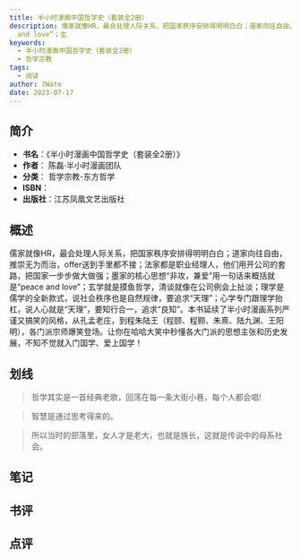 ```yaml
---
title: 半小时漫画中国哲学史（套装全2册）
description: 儒家就像HR，最会处理人际关系，把国家秩序安排得明明白白；道家向往自由，推崇无为而治，offer送到手里都不接；法家都是职业经理人，他们用开公司的套路，把国家一步步做大做强；墨家的核心思想“非攻，兼爱”用一句话来概括就是“peace
  and love”；玄
keywords:
  - 半小时漫画中国哲学史（套装全2册）
  - 哲学宗教
tags:
  - 阅读
author: 7Wate
date: 2023-07-17
---
```


## 简介

- **书名**：《半小时漫画中国哲学史（套装全2册）》
- **作者**： 陈磊·半小时漫画团队
- **分类**： 哲学宗教-东方哲学
- **ISBN**：
- **出版社**：江苏凤凰文艺出版社

## 概述

儒家就像HR，最会处理人际关系，把国家秩序安排得明明白白；道家向往自由，推崇无为而治，offer送到手里都不接；法家都是职业经理人，他们用开公司的套路，把国家一步步做大做强；墨家的核心思想“非攻，兼爱”用一句话来概括就是“peace and love”；玄学就是摸鱼哲学，清谈就像在公司例会上扯淡；理学是儒学的全新款式，说社会秩序也是自然规律，要追求“天理”；心学专门跟理学抬杠，说人心就是“天理”，要知行合一，追求“良知”。本书延续了半小时漫画系列严谨又搞笑的风格，从孔孟老庄，到程朱陆王（程颐、程颢、朱熹、陆九渊、王阳明），各门派宗师爆笑登场。让你在哈哈大笑中秒懂各大门派的思想主张和历史发展，不知不觉就入门国学、爱上国学！

## 划线 
 

> 哲学其实是一首经典老歌，回荡在每一条大街小巷，每个人都会唱! 

> 智慧是通过思考得来的。 

> 所以当时的部落里，女人才是老大，也就是族长，这就是传说中的母系社会。

## 笔记


## 书评


## 点评
